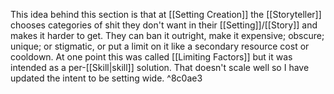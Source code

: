 This idea behind this section is that at [[Setting Creation]] the [[Storyteller]] chooses categories of  shit they don't want in their [[Setting]]/[[Story]] and makes it harder to get. They can ban it outright, make it expensive; obscure; unique; or stigmatic, or put a limit on it like a secondary resource cost or cooldown. At one point this was called [[Limiting Factors]] but it was intended as a per-[[Skill|skill]] solution. That doesn't scale well so I have updated the intent to be setting wide. ^8c0ae3